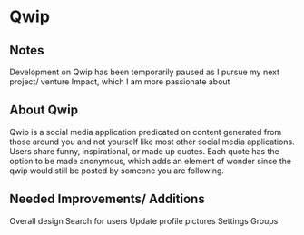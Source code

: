 # Qwip

## Notes

Development on Qwip has been temporarily paused as I pursue my next project/ venture Impact, which I am more passionate about

## About Qwip
 
Qwip is a social media application predicated on content generated from those around you and not yourself like most other social media applications. Users share funny, inspirational, or made up quotes.  Each quote has the option to be made anonymous, which adds an element of wonder since the qwip would still be posted by someone you are following.


## Needed Improvements/ Additions

Overall design 
Search for users
Update profile pictures
Settings
Groups


